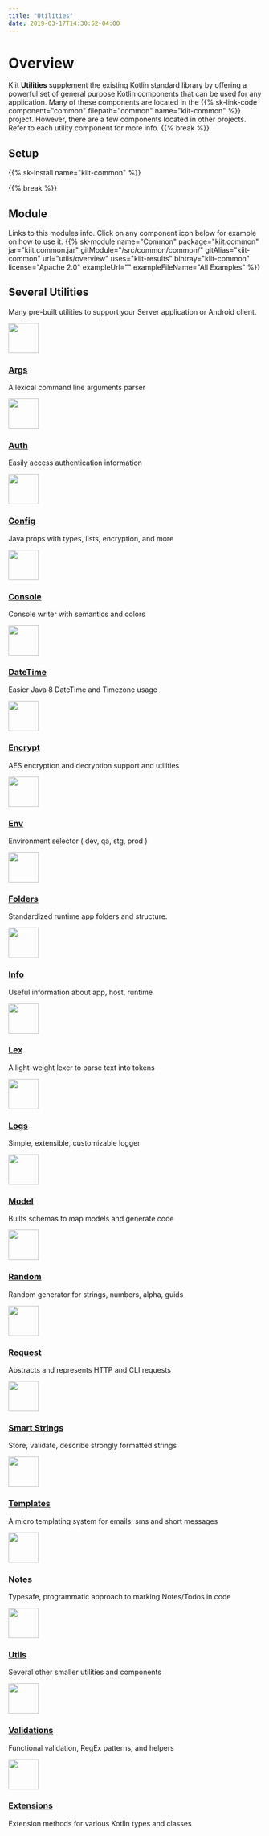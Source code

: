 ```yaml
---
title: "Utilities"
date: 2019-03-17T14:30:52-04:00
---
```

# Overview
Kiit <strong>Utilities</strong> supplement the existing Kotlin standard library by offering a powerful set of general purpose Kotlin components that can be used for any application. Many of these components are located in the {{% sk-link-code component="common" filepath="common" name="kiit-common" %}} project. However, there are a few components located in other projects. Refer to each utility component for more info.
{{% break %}}

## Setup

{{% sk-install name="kiit-common" %}}

{{% break %}}

## Module
Links to this modules info. Click on any component icon below for example on how to use it.
{{% sk-module 
    name="Common"
    package="kiit.common"
    jar="kiit.common.jar"
    gitModule="/src/common/common/"
    gitAlias="kiit-common"
    url="utils/overview"
    uses="kiit-results"
    bintray="kiit-common"
    license="Apache 2.0"
    exampleUrl=""
    exampleFileName="All Examples"
%}}


<section id="services" class="integration">
  <div class="container">
    <div class="heading text-center wow fadeInUp">
        <h2>Several Utilities</h2>
        <p>Many pre-built utilities to support your Server application or Android client.</p>
    </div>
    <div class="row text-center">
      <div class="col-md-4 wow fadeInUp">
        <div class="box text-center">
          <a href="utils/args"><img src="assets/media/img/white/gears.png" width="60" alt=""></a>         
          <a href="utils/args"><h3>Args</h3></a>
          <p>A lexical command line arguments parser</p>
        </div>
      </div>
      <div class="col-md-4 wow fadeInUp">
        <div class="box text-center">
            <a href="utils/auth"><img src="assets/media/img/white/male.png" width="60px" alt=""></a>            
            <a href="utils/auth"><h3>Auth</h3></a>
            <p>Easily access authentication information</p>
        </div>
      </div>
      <div class="col-md-4 wow fadeInUp">
        <div class="box text-center">
          <a href="utils/config"><img src="assets/media/img/white/settings.png" width="60px" alt=""></a>          
          <a href="utils/config"><h3>Config</h3></a>
          <p>Java props with types, lists, encryption, and more</p>
        </div>
      </div>
      <div class="col-md-4 wow fadeInUp">
        <div class="box text-center">
          <a href="utils/console"><img src="assets/media/img/white/console.png" width="60" alt=""></a>          
          <a href="utils/console"><h3>Console</h3></a>
          <p>Console writer with semantics and colors</p>
        </div>
      </div>
      <div class="col-md-4 wow fadeInUp">
        <div class="box text-center">
          <a href="utils/datetime"><img src="assets/media/img/white/calendar.PNG" width="60" alt=""></a>            
          <a href="utils/datetime"><h3>DateTime</h3></a>
          <p>Easier Java 8 DateTime and Timezone usage</p>
        </div>
      </div>
      <div class="col-md-4 wow fadeInUp">
        <div class="box text-center">
          <a href="utils/encrypt"><img src="assets/media/img/white/lock.png" width="60" alt=""></a>         
          <a href="utils/encrypt"><h3>Encrypt</h3></a>
          <p>AES encryption and decryption support and utilities</p>
        </div>
      </div> 
      <div class="col-md-4 wow fadeInUp">
        <div class="box text-center">
          <a href="utils/env"><img src="assets/media/img/white/nodes.png" width="60" alt=""></a>            
          <a href="utils/env"><h3>Env</h3></a>
          <p>Environment selector ( dev, qa, stg, prod )</p>
        </div>
      </div>
      <div class="col-md-4 wow fadeInUp">
        <div class="box text-center">
          <a href="utils/folders"><img src="assets/media/img/white/folders.png" width="60" alt=""></a>          
          <a href="utils/folders"><h3>Folders</h3></a>
          <p>Standardized runtime app folders and structure.</p>
        </div>
      </div> 
      <div class="col-md-4 wow fadeInUp">
        <div class="box text-center">
          <a href="utils/info"><img src="assets/media/img/white/info.png" width="60" alt=""></a>            
          <a href="utils/info"><h3>Info</h3></a>
          <p>Useful information about app, host, runtime</p>
        </div>
      </div>
      <div class="col-md-4 wow fadeInUp">
        <div class="box text-center">
          <a href="utils/lex"><img src="assets/media/img/white/document.png" width="60" alt=""></a>         
          <a href="utils/lex"><h3>Lex</h3></a>
          <p>A light-weight lexer to parse text into tokens</p>
        </div>
      </div> 
      <div class="col-md-4 wow fadeInUp">
        <div class="box text-center">
          <a href="utils/logger"><img src="assets/media/img/white/error.png" width="60" alt=""></a>         
          <a href="utils/logger"><h3>Logs</h3></a>
          <p>Simple, extensible, customizable logger</p>
        </div>
      </div>
      <div class="col-md-4 wow fadeInUp">
        <div class="box text-center">
          <a href="utils/model"><img src="assets/media/img/white/prototype.png" width="60" alt=""></a>          
          <a href="utils/model"><h3>Model</h3></a>
          <p>Builts schemas to map models and generate code</p>
        </div>
      </div>
      <div class="col-md-4 wow fadeInUp">
        <div class="box text-center">
          <a href="utils/random"><img src="assets/media/img/white/question.png" width="60" alt=""></a>          
          <a href="utils/random"><h3>Random</h3></a>
          <p>Random generator for strings, numbers, alpha, guids</p>
        </div>
      </div>
      <div class="col-md-4 wow fadeInUp">
        <div class="box text-center">
          <a href="utils/request"><img src="assets/media/img/white/request.png" width="60" alt=""></a>          
          <a href="utils/request"><h3>Request</h3></a>
          <p>Abstracts and represents HTTP and CLI requests</p> 
        </div>
      </div>
      <div class="col-md-4 wow fadeInUp">
        <div class="box text-center">
          <a href="utils/smartstrings"><img src="assets/media/img/white/print.png" width="60" alt=""></a>     
          <a href="utils/smartstrings"><h3>Smart Strings</h3></a>
          <p>Store, validate, describe strongly formatted strings</p>
        </div>
      </div>
      <div class="col-md-4 wow fadeInUp">
        <div class="box text-center">
          <a href="utils/templates"><img src="assets/media/img/white/share.png" width="60" alt=""></a>          
          <a href="utils/templates"><h3>Templates</h3></a>
          <p>A micro templating system for emails, sms and short messages</p>
        </div>
      </div>
      <div class="col-md-4 wow fadeInUp">
        <div class="box text-center">
          <a href="utils/todo"><img src="assets/media/img/white/notes.png" width="60" alt=""></a>           
          <a href="utils/todo"><h3>Notes</h3></a>
          <p>Typesafe, programmatic approach to marking Notes/Todos in code</p>
        </div>
      </div>
      <div class="col-md-4 wow fadeInUp">
        <div class="box text-center">
          <a href="utils/utils"><img src="assets/media/img/white/settings2.png" width="60" alt=""></a>          
          <a href="utils/utils"><h3>Utils</h3></a>
          <p>Several other smaller utilities and components</p>
        </div>
      </div>
      <div class="col-md-4 wow fadeInUp">
        <div class="box text-center">
          <a href="utils/validations"><img src="assets/media/img/white/checklist.png" width="60" alt=""></a>            
          <a href="utils/validations"><h3>Validations</h3></a>
          <p>Functional validation, RegEx patterns, and helpers</p>
        </div>
      </div>
      <div class="col-md-4 wow fadeInUp">
        <div class="box text-center">
          <a href="utils/extensions"><img src="assets/media/img/white/gears.png" width="60" alt=""></a>         
          <a href="utils/extensions"><h3>Extensions</h3></a>
          <p>Extension methods for various Kotlin types and classes</p>
        </div>
      </div>
    </div>
  </div>
</section>

